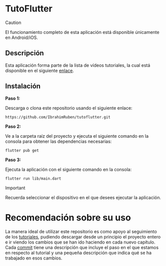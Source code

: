 # TutoFlutter

> [!CAUTION]
> El funcionamiento completo de esta aplicación está disponible únicamente en Android/iOS.

## Descripción
Esta aplicación forma parte de la lista de vídeos tutoriales, la cual está disponible en el siguiente [enlace](https://www.youtube.com/playlist?list=PLyAtSQhMsD4oNmhn-7U506Wyt6Txw0rWp).

## Instalación

**Paso 1:**

Descarga o clona este repositorio usando el siguiente enlace:
```
https://github.com/IbrahimRuben/tutoflutter.git
```

**Paso 2:**

Ve a la carpeta raíz del proyecto y ejecuta el siguiente comando en la consola para obtener las dependencias necesarias:

```
flutter pub get
```

**Paso 3:**

Ejecuta la aplicación con el siguiente comando en la consola:

```
flutter run lib/main.dart
```

> [!IMPORTANT]
> Recuerda seleccionar el dispositivo en el que desees ejecutar la aplicación.

# Recomendación sobre su uso

La manera ideal de utilizar este repositorio es como apoyo al seguimiento de los [tutoriales](https://www.youtube.com/playlist?list=PLyAtSQhMsD4oNmhn-7U506Wyt6Txw0rWp), pudiendo descargar desde un principio el proyecto entero e ir viendo los cambios que se han ido haciendo en cada nuevo capítulo. Cada [commit](https://github.com/IbrahimRuben/tutoflutter/commits/main/) tiene una descripción que incluye el paso en el que estamos en respecto al tutorial y una pequeña descripción que indica qué se ha trabajado en esos cambios.
